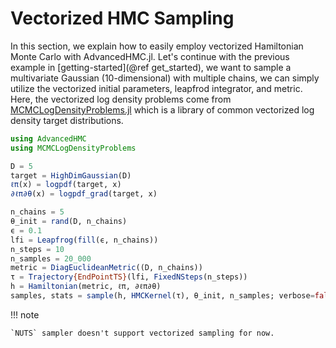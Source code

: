 # Vectorized HMC Sampling

In this section, we explain how to easily employ vectorized Hamiltonian Monte Carlo with AdvancedHMC.jl. Let's continue with the previous example in [getting-started](@ref get_started), we want to sample a multivariate Gaussian (10-dimensional) with multiple chains, we can simply utilize the vectorized initial parameters, leapfrod integrator, and metric. Here, the vectorized log density problems come from [MCMCLogDensityProblems.jl](https://github.com/chalk-lab/MCMCLogDensityProblems.jl)  which is a library of common vectorized log density target distributions.

```julia
using AdvancedHMC
using MCMCLogDensityProblems

D = 5
target = HighDimGaussian(D)
ℓπ(x) = logpdf(target, x)
∂ℓπ∂θ(x) = logpdf_grad(target, x)

n_chains = 5
θ_init = rand(D, n_chains)
ϵ = 0.1
lfi = Leapfrog(fill(ϵ, n_chains))
n_steps = 10
n_samples = 20_000
metric = DiagEuclideanMetric((D, n_chains))
τ = Trajectory{EndPointTS}(lfi, FixedNSteps(n_steps))
h = Hamiltonian(metric, ℓπ, ∂ℓπ∂θ)
samples, stats = sample(h, HMCKernel(τ), θ_init, n_samples; verbose=false)
```

!!! note
    
    `NUTS` sampler doesn't support vectorized sampling for now.
